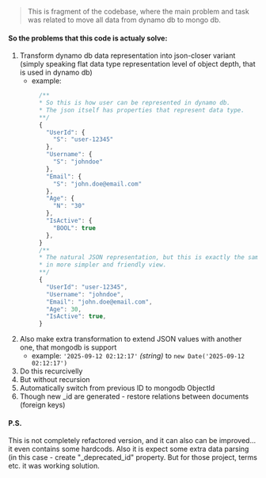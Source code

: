 > This is fragment of the codebase, where the main problem and task was related to move all data from dynamo db to mongo db.

#### **So the problems that this code is actualy solve:**

1. Transform dynamo db data representation into json-closer variant (simply speaking flat data type representation level of object depth, that is used in dynamo db)
    - example:
        ```javascript
          /**
          * So this is how user can be represented in dynamo db.
          * The json itself has properties that represent data type.
          **/
          {
            "UserId": {
              "S": "user-12345"
            },
            "Username": {
              "S": "johndoe"
            },
            "Email": {
              "S": "john.doe@email.com"
            },
            "Age": {
              "N": "30"
            },
            "IsActive": {
              "BOOL": true
            },
          }
          /**
          * The natural JSON representation, but this is exactly the same user, but
          * in more simpler and friendly view.
          **/
          {
            "UserId": "user-12345",
            "Username": "johndoe",
            "Email": "john.doe@email.com",
            "Age": 30,
            "IsActive": true,
          }
        ```
2. Also make extra transformation to extend JSON values with another one, that mongodb is support
    - example: `'2025-09-12 02:12:17'` _(string)_ to `new Date('2025-09-12 02:12:17')`
3. Do this recurcivelly
4. But without recursion
5. Automatically switch from previous ID to mongodb ObjectId
6. Though new _id are generated - restore relations between documents (foreign keys)

#### P.S.
This is not completely refactored version, and it can also can be improved... it even contains some hardcods.
Also it is expect some extra data parsing (in this case - create "_deprecated_id" property.
But for those project, terms etc. it was working solution.
